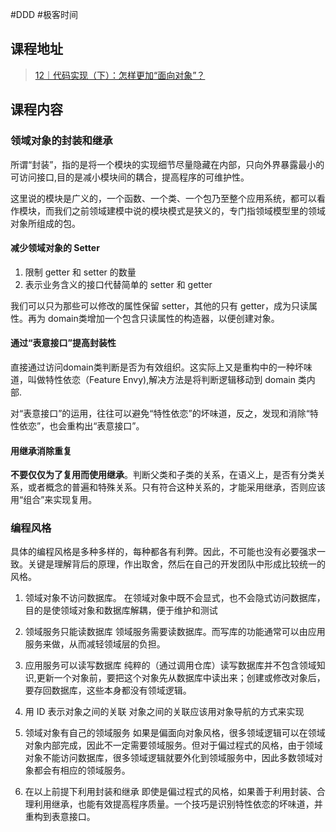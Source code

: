 #DDD #极客时间 

## 课程地址

> [12｜代码实现（下）：怎样更加“面向对象”？](https://time.geekbang.org/column/article/619447)

## 课程内容

### 领域对象的封装和继承

所谓“封装”，指的是将一个模块的实现细节尽量隐藏在内部，只向外界暴露最小的可访问接口,目的是减小模块间的耦合，提高程序的可维护性。

这里说的模块是广义的，一个函数、一个类、一个包乃至整个应用系统，都可以看作模块，而我们之前领域建模中说的模块模式是狭义的，专门指领域模型里的领域对象所组成的包。

#### 减少领域对象的 Setter

1. 限制 getter 和 setter 的数量
2. 表示业务含义的接口代替简单的 setter 和 getter

我们可以只为那些可以修改的属性保留 setter，其他的只有 getter，成为只读属性。再为 domain类增加一个包含只读属性的构造器，以便创建对象。

#### 通过“表意接口”提高封装性

直接通过访问domain类判断是否为有效组织。这实际上又是重构中的一种坏味道，叫做特性依恋（Feature Envy),解决方法是将判断逻辑移动到 domain 类内部.

对“表意接口”的运用，往往可以避免“特性依恋”的坏味道，反之，发现和消除“特性依恋”，也会重构出“表意接口”。

#### 用继承消除重复

**不要仅仅为了复用而使用继承**。判断父类和子类的关系，在语义上，是否有分类关系，或者概念的普遍和特殊关系。只有符合这种关系的，才能采用继承，否则应该用“组合”来实现复用。

### 编程风格

具体的编程风格是多种多样的，每种都各有利弊。因此，不可能也没有必要强求一致。关键是理解背后的原理，作出取舍，然后在自己的开发团队中形成比较统一的风格。

1. 领域对象不访问数据库。
	 在领域对象中既不会显式，也不会隐式访问数据库，目的是使领域对象和数据库解耦，便于维护和测试 
		 
2. 领域服务只能读数据库
	 领域服务需要读数据库。而写库的功能通常可以由应用服务来做，从而减轻领域层的负担。

3. 应用服务可以读写数据库
     纯粹的（通过调用仓库）读写数据库并不包含领域知识,更新一个对象前，要把这个对象先从数据库中读出来；创建或修改对象后，要存回数据库，这些本身都没有领域逻辑。

4. 用 ID 表示对象之间的关联
	 对象之间的关联应该用对象导航的方式来实现

5. 领域对象有自己的领域服务
	 如果是偏面向对象风格，很多领域逻辑可以在领域对象内部完成，因此不一定需要领域服务。但对于偏过程式的风格，由于领域对象不能访问数据库，很多领域逻辑就要外化到领域服务中，因此多数领域对象都会有相应的领域服务。

6. 在以上前提下利用封装和继承
	 即使是偏过程式的风格，如果善于利用封装、合理利用继承，也能有效提高程序质量。一个技巧是识别特性依恋的坏味道，并重构到表意接口。












